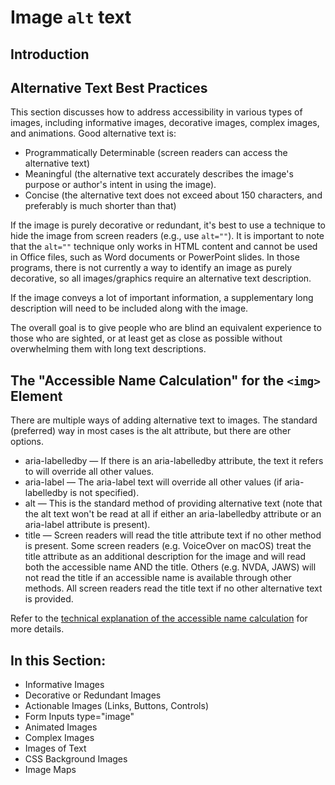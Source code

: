 # Image `alt` text

## Introduction

## Alternative Text Best Practices

This section discusses how to address accessibility in various types of images, including informative images, decorative images, complex images, and animations. Good alternative text is:

- Programmatically Determinable (screen readers can access the alternative text)
- Meaningful (the alternative text accurately describes the image's purpose or author's intent in using the image).
- Concise (the alternative text does not exceed about 150 characters, and preferably is much shorter than that)

If the image is purely decorative or redundant, it's best to use a technique to hide the image from screen readers (e.g., use `alt=""`). It is important to note that the `alt=""` technique only works in HTML content and cannot be used in Office files, such as Word documents or PowerPoint slides. In those programs, there is not currently a way to identify an image as purely decorative, so all images/graphics require an alternative text description.

If the image conveys a lot of important information, a supplementary long description will need to be included along with the image.

The overall goal is to give people who are blind an equivalent experience to those who are sighted, or at least get as close as possible without overwhelming them with long text descriptions.

## The "Accessible Name Calculation" for the `<img>` Element

There are multiple ways of adding alternative text to images. The standard (preferred) way in most cases is the alt attribute, but there are other options.

- aria-labelledby — If there is an aria-labelledby attribute, the text it refers to will override all other values.
- aria-label — The aria-label text will override all other values (if aria-labelledby is not specified).
- alt — This is the standard method of providing alternative text (note that the alt text won't be read at all if either an aria-labelledby attribute or an aria-label attribute is present).
- title — Screen readers will read the title attribute text if no other method is present. Some screen readers (e.g. VoiceOver on macOS) treat the title attribute as an additional description for the image and will read both the accessible name AND the title. Others (e.g. NVDA, JAWS) will not read the title if an accessible name is available through other methods. All screen readers read the title text if no other alternative text is provided.

Refer to the [technical explanation of the accessible name calculation](https://www.w3.org/TR/accname-aam-1.1/#mapping_additional_nd_te) for more details.

## In this Section:

- Informative Images
- Decorative or Redundant Images
- Actionable Images (Links, Buttons, Controls)
- Form Inputs type="image"
- Animated Images
- Complex Images
- Images of Text
- CSS Background Images
- Image Maps
